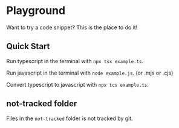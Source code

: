 # Playground

Want to try a code snippet? This is the place to do it!

## Quick Start

Run typescript in the terminal with `npx tsx example.ts`.

Run javascript in the terminal with `node example.js`. (or .mjs or .cjs)

Convert typescript to javascript with `npx tcs example.ts`.

## not-tracked folder

Files in the `not-tracked` folder is not tracked by git.
